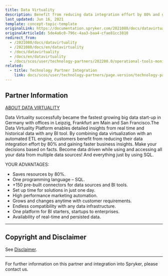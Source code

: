 ```yaml
---
title: Data Virtuality
description: Benefit from reducing data integration effort by 80% and gaining faster business insights by integrating Data Virtuality into the Spryker Commerce OS.
last_updated: Jun 16, 2021
template: concept-topic-template
originalLink: https://documentation.spryker.com/2021080/docs/datavirtuality
originalArticleId: 5de4a6c0-796c-4aa3-baa4-cfae81cc3810
redirect_from:
  - /2021080/docs/datavirtuality
  - /2021080/docs/en/datavirtuality
  - /docs/datavirtuality
  - /docs/en/datavirtuality
  - /docs/scos/user/technology-partners/202200.0/operational-tools-monitoring-legal-etc/data-virtuality.html
related:
  - title: Technology Partner Integration
    link: docs/scos/user/technology-partners/page.version/technology-partners.html
---
```


## Partner Information

[ABOUT DATA VIRTUALITY](https://datavirtuality.com/)

Data Virtuality successfully became the fastest growing big data start-up in Germany with offices in Leipzig, Frankfurt am Main and San Francisco.The Data Virtuality Platform enables detailed insights from real time and historical data with any BI tool. By combining data virtualization with an automated ETL engine, customers benefit from reducing their data integration effort by 80% and gaining faster business insights. Make your decisions based on facts. Become data driven while using and accessing all your data from multiple data sources! And everything just by using SQL.

YOUR ADVANTAGES:

* Saves resources by 80%.
* One programming language – SQL.
* +150 pre-built connectors for data sources and BI tools.
* Set up time for solutions in just one day.
* High performance marketing automation.
* Grows and changes anytime with customer requirements.
* Endless compatibility with any data infrastructure.
* One platform for BI starters, startups to enterprises.
* Availability of real-time and persisted data.

---

## Copyright and Disclaimer

See [Disclaimer](https://github.com/spryker/spryker-documentation).

---
For further information on this partner and integration into Spryker, please contact us.

<div class="hubspot-form js-hubspot-form" data-portal-id="2770802" data-form-id="163e11fb-e833-4638-86ae-a2ca4b929a41" id="hubspot-1"></div>

